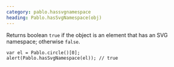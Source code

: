 ```yaml
---
category: pablo.hassvgnamespace
heading: Pablo.hasSvgNamespace(obj)
---
```


Returns boolean `true` if the object is an element that has an SVG namespace; otherwise `false`.

    var el = Pablo.circle()[0];
    alert(Pablo.hasSvgNamespace(el)); // true
